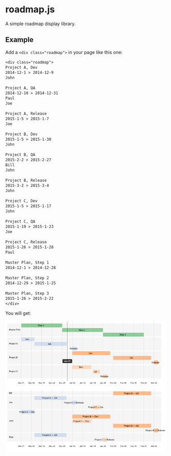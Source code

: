 roadmap.js
===========

A simple roadmap display library.

Example
-------

Add a `<div class="roadmap">` in your page like this one:

```
<div class="roadmap">
Project A, Dev
2014-12-1 > 2014-12-9
John

Project A, QA
2014-12-10 > 2014-12-31
Paul
Joe

Project A, Release
2015-1-5 > 2015-1-7
Joe

Project B, Dev
2015-1-5 > 2015-1-30
John

Project B, QA
2015-2-2 > 2015-2-27
Bill
John

Project B, Release
2015-3-2 > 2015-3-4
John

Project C, Dev
2015-1-5 > 2015-1-17
John

Project C, QA
2015-1-19 > 2015-1-23
Joe

Project C, Release
2015-1-26 > 2015-1-28
Paul

Master Plan, Step 1
2014-12-1 > 2014-12-28

Master Plan, Step 2
2014-12-29 > 2015-1-25

Master Plan, Step 3
2015-1-26 > 2015-2-22
</div>
```
You will get:

![Example](example.png)
